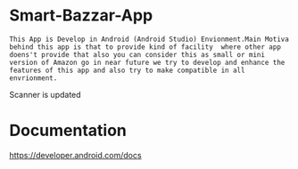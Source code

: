 # Smart-Bazzar-App
    This App is Develop in Android (Android Studio) Envionment.Main Motiva behind this app is that to provide kind of facility  where other app doens't provide that also you can consider this as small or mini version of Amazon go in near future we try to develop and enhance the features of this app and also try to make compatible in all envrionment.

  Scanner is updated

# Documentation
  https://developer.android.com/docs


